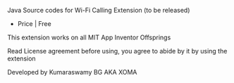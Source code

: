 Java Source codes for Wi-Fi Calling Extension (to be released)
 - Price | Free

This extension works on all MIT App Inventor Offsprings

Read License agreement before using, you agree to abide by it by using the extension

Developed by Kumaraswamy BG AKA XOMA
